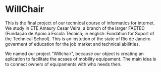 # WillChair
<p>This is the final project of our technical course of informatics for internet. We study in ETE Amaury Cesar Veira, a branch of the larger FAETEC (Fundação de Apoio à Escola Técnica; in english: Fundation for Suport of the Technical School). This is an instution of the state of Rio de Janeiro goverment of education for the job market and technical abilitties.</p>
<p>We named our project "Willchair", because our object is creating an aplication to facilitate the acsses of mobility equipament. The main idea is to connect owners of equipaments with who needs then.</p>
